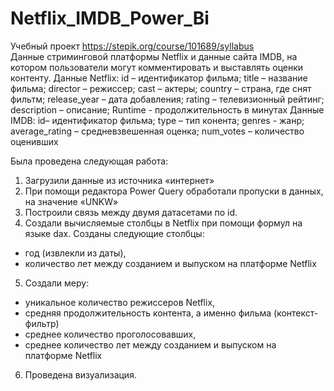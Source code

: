 # Netflix_IMDB_Power_Bi
Учебный проект https://stepik.org/course/101689/syllabus  
Данные стриминговой платформы Netflix и данные сайта IMDB, на котором пользователи могут комментировать и выставлять оценки контенту.
Данные Netflix: 
id – идентификатор фильма;
title – название фильма;
director – режиссер;
cast – актеры;
country – страна, где снят фильтм;
release_year – дата добавления;
rating – телевизионный рейтинг;
description – описание;
Runtime - продолжительность в минутах
Данные IMDB: 
id– идентификатор фильма;
type – тип конента;
genres - жанр;
average_rating – средневзвешенная оценка;
num_votes – количество оценивших 

Была проведена следующая работа: 
1. Загрузили данные из источника «интернет»
2. При помощи редактора Power Query обработали пропуски в данных, на значение «UNKW»
3. Построили связь между двумя датасетами по id.
4. Создали вычисляемые столбцы в Netflix при помощи формул на языке dax.
Созданы следующие столбцы: 
- год (извлекли из даты), 
- количество лет между созданием и выпуском на платформе Netflix
5. Создали меру: 
- уникальное количество режиссеров Netflix,
- средняя продолжительность контента, а именно фильма (контекст-фильтр)
- среднее количество проголосовавших,
- среднее количество лет между созданием и выпуском на платформе Netflix
6. Проведена визуализация. 


